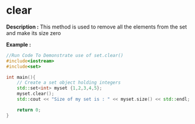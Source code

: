 # clear

**Description :**
    This method is used to remove all the elements from the set and make its size zero

**Example :**
```cpp
//Run Code To Demonstrate use of set.clear()
#include<iostream>
#include<set>

int main(){
    // Create a set object holding integers
    std::set<int> myset {1,2,3,4,5};
    myset.clear();
    std::cout << "Size of my set is : " << myset.size() << std::endl;

    return 0;
}

```

